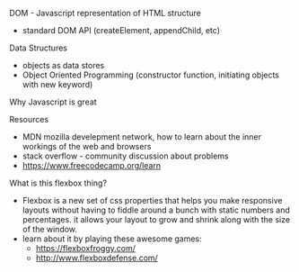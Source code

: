 DOM - Javascript representation of HTML structure
  - standard DOM API (createElement, appendChild, etc)

Data Structures
  - objects as data stores
  - Object Oriented Programming (constructor function, initiating objects with new keyword)

Why Javascript is great

Resources
  - MDN mozilla develepment network, how to learn about the inner workings of the web and browsers
  - stack overflow - community discussion about problems
  - https://www.freecodecamp.org/learn

What is this flexbox thing?
  - Flexbox is a new set of css properties that helps you make responsive layouts without having to fiddle around a bunch with static numbers and percentages.  it allows your layout to grow and shrink along with the size of the window.
  - learn about it by playing these awesome games: 
    - https://flexboxfroggy.com/ 
    - http://www.flexboxdefense.com/